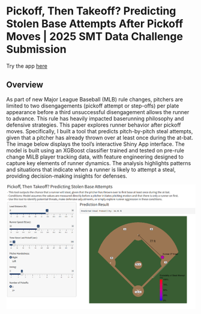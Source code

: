 # Pickoff, Then Takeoff? Predicting Stolen Base Attempts After Pickoff Moves | 2025 SMT Data Challenge Submission

Try the app [here](https://pickoffthentakeoff.shinyapps.io/pickoff-then-takeoff/)

## Overview
As part of new Major League Baseball (MLB) rule changes, pitchers are limited to two disengagements (pickoff attempt or step-offs) per plate appearance before a third unsuccessful disengagement allows the runner to advance. This rule has heavily impacted baserunning philosophy and defensive strategies. This paper explores runner behavior after pickoff moves. Specifically, I built a tool that predicts pitch-by-pitch steal attempts, given that a pitcher has already thrown over at least once during the at-bat. The image below displays the tool’s interactive Shiny App interface. The model is built using an XGBoost classifier trained and tested on pre-rule change MiLB player tracking data, with feature engineering designed to capture key elements of runner dynamics. The analysis highlights patterns and situations that indicate when a runner is likely to attempt a steal, providing decision-making insights for defenses. 

![image](https://github.com/jayirby2/Pickoff-then-Takeoff/blob/main/app_screen.png)

